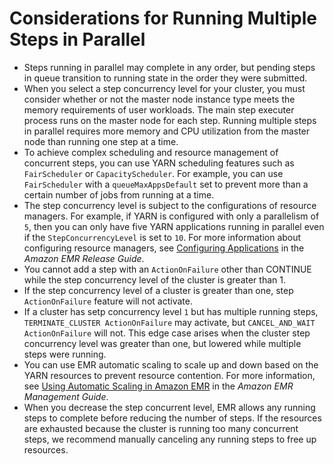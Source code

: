 # Considerations for Running Multiple Steps in Parallel<a name="emr-concurrent-steps"></a>
+ Steps running in parallel may complete in any order, but pending steps in queue transition to running state in the order they were submitted\.
+ When you select a step concurrency level for your cluster, you must consider whether or not the master node instance type meets the memory requirements of user workloads\. The main step executer process runs on the master node for each step\. Running multiple steps in parallel requires more memory and CPU utilization from the master node than running one step at a time\. 
+ To achieve complex scheduling and resource management of concurrent steps, you can use YARN scheduling features such as `FairScheduler` or `CapacityScheduler`\. For example, you can use `FairScheduler` with a `queueMaxAppsDefault` set to prevent more than a certain number of jobs from running at a time\. 
+ The step concurrency level is subject to the configurations of resource managers\. For example, if YARN is configured with only a parallelism of `5`, then you can only have five YARN applications running in parallel even if the `StepConcurrencyLevel` is set to `10`\. For more information about configuring resource managers, see [Configuring Applications](https://docs.aws.amazon.com/emr/latest/ReleaseGuide/emr-configure-apps.html) in the *Amazon EMR Release Guide*\.
+ You cannot add a step with an `ActionOnFailure` other than CONTINUE while the step concurrency level of the cluster is greater than 1\.
+ If the step concurrency level of a cluster is greater than one, step `ActionOnFailure` feature will not activate\.
+ If a cluster has setp concurrency level `1` but has multiple running steps, `TERMINATE_CLUSTER ActionOnFailure` may activate, but `CANCEL_AND_WAIT ActionOnFailure` will not\. This edge case arises when the cluster step concurrency level was greater than one, but lowered while multiple steps were running\.
+ You can use EMR automatic scaling to scale up and down based on the YARN resources to prevent resource contention\. For more information, see [Using Automatic Scaling in Amazon EMR](https://docs.aws.amazon.com/emr/latest/ManagementGuide/emr-automatic-scaling.html) in the *Amazon EMR Management Guide*\.
+ When you decrease the step concurrent level, EMR allows any running steps to complete before reducing the number of steps\. If the resources are exhausted because the cluster is running too many concurrent steps, we recommend manually canceling any running steps to free up resources\.